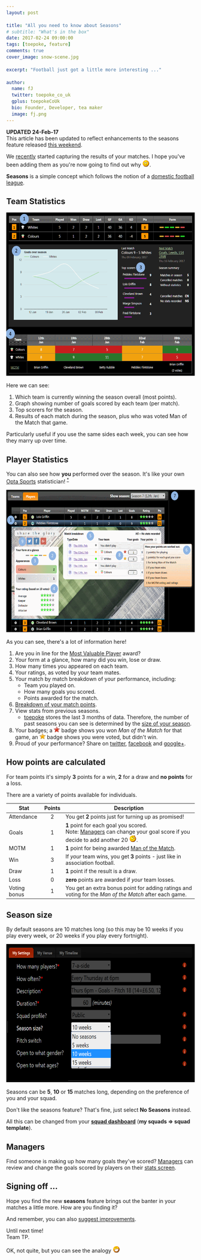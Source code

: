 ```yaml
---
layout: post

title: "All you need to know about Seasons"
# subtitle: "What's in the box"
date: 2017-02-24 09:00:00
tags: [toepoke, feature]
comments: true
cover_image: snow-scene.jpg

excerpt: "Football just got a little more interesting ..."

author:
  name: fJ
  twitter: toepoke_co_uk
  gplus: toepokeCoUk
  bio: Founder, Developer, tea maker
  image: fj.png
---
```


<style>
	table.points td:nth-child(2) {
		text-align: center;
	}
</style>

<p class="info">
	<strong>UPDATED 24-Feb-17</strong><br/>
	This article has been updated to reflect enhancements to the seasons feature released
	<a href="https://toepoke.co.uk/about.aspx/change-log?version=1.2.0022">this weekend</a>.
</p>

We [recently](https://toepoke.co.uk/about.aspx/change-log?version=1.2.0012) started capturing the results of your matches. 
I hope you've been adding them as you're now going to find out why <img src="/images/smile.png" alt="smile" title="smile" />.

**Seasons** is a simple concept which follows the notion of a [domestic football league](https://en.wikipedia.org/wiki/Domestic_association_football_season).

## Team Statistics

<img class="img-center" src="/images/posts/2016/2016-01-03-team-stats.png" width="627" height="435" alt="Team statistics" />

Here we can see:

1. Which team is currently winning the season overall (most points).
2. Graph showing number of goals scored by each team (per match).
3. Top scorers for the season.
4. Results of each match during the season, plus who was voted Man of the Match that game.

Particularly useful if you use the same sides each week, you can see how they marry up over time.

## Player Statistics

You can also see how **you** performed over the season.  It's like your own [Opta Sports](http://www.optasports.com/) statistician! <sup><a href="#kind-of">*</a></sup>

<img class="img-center" src="/images/posts/2016/2016-01-03-player-stats.png" width="657" height="379" alt="Player statistics" />

As you can see, there's a lot of information here! 

1. Are you in line for the <a href="https://toepoke.co.uk/about.aspx/glossary#mvp">Most Valuable Player</a> award?
2. Your form at a glance, how many did you win, lose or draw.
3. How many times you appeared on each team.
4. Your ratings, as voted by your team mates.
5. Your match by match breakdown of your performance, including:
	- Team you played on.
	- How many goals you scored.
	- Points awarded for the match.
6. [Breakdown of your match points](#how-points-are-calculated).
7. View stats from previous seasons.
	- [toepoke](https://toepoke.co.uk) stores the last 3 months of data.  Therefore, the number of past seasons you can see is determined by the [size of your season](#season-size). 
8. Your badges; a <img src="/images/posts/2017/red-badge.png" width="16" height="15" alt="red [star] badge" title="red [star] badge" /> badge shows you won	<i>Man of the Match</i> for that game, an <img src="/images/posts/2017/amber-badge.png" width="16" height="15" alt="amber [star] badge" title="amber [star] badge" /> badge shows you were voted, but didn't win.
9. Proud of your performance? Share on [twitter](https://twitter.com), [facebook](https://facebook.com) and [google+](https://plus.google.com).






## How **points** are calculated

For team points it's simply <strong>3</strong> points for a win, <strong>2</strong> for a draw and <strong>no points</strong> for a loss.

There are a variety of points available for individuals.

<table class="points">
	<thead>
		<tr><th>Stat</th><th>Points</th><th>Description</th></tr>
	</thead>
	<tbody>
		<tr>
			<td>Attendance</td>
			<td>2</td>
			<td>
				You get <strong>2</strong> points just for turning up as promised!
			</td>
		</tr>
		<tr>
			<td>Goals</td>
			<td>1</td>
			<td>
				<strong>1</strong> point for each goal you scored.
				<br /> 
				<span class="footnote">
					Note: <a href="#managers">Managers</a> can change your goal score if you decide to add another 20 <img src="/images/wink.png" alt="wink" title="wink" />. 
				</span>		
			</td>
		</tr>
		<tr>
			<td>MOTM</td>
			<td>1</td>
			<td>
				<strong>1</strong> point for being awarded <a href="https://toepoke.co.uk/about.aspx/glossary#MOTM">Man of the Match</a>.
			</td>
		</tr>
		<tr>
			<td>Win</td>
			<td>3</td>
			<td>
				If <i>your</i> team wins, you get <strong>3</strong> points - just like in association football.
			</td>
		</tr>
		<tr>
			<td>Draw</td>
			<td>1</td>
			<td>
				<strong>1</strong> point if the result is a draw.
			</td>
		</tr>
		<tr>
			<td>Loss</td>
			<td>0</td>
			<td>
				<strong>zero</strong> points are awarded if <i>your</i> team losses.
			</td>
		</tr>
		<tr>
			<td>Voting bonus</td>
			<td>1</td>
			<td>
				You get an extra bonus point for adding ratings and voting for the <i>Man of the Match</i> after each game.
			</td>
		</tr>
	</tbody>
</table>  

## Season size

By default seasons are 10 matches long (so this may be 10 weeks if you play every week, or 20 weeks if you play every fortnight).

<img class="img-center" src="/images/posts/2016/2016-01-03-season-size.png" width="664" height="368" alt="Season size template option" />

Seasons can be <strong>5</strong>, <strong>10</strong> or <strong>15</strong> matches long, depending on the preference of you and your squad.

Don't like the seasons feature? That's fine, just select <strong>No Seasons</strong> instead.

All this can be changed from your <strong><a href="https://toepoke.co.uk/squad.aspx/dashboard" rel="nofollow">squad dashboard</a></strong> (<strong>my squads => squad template</strong>).

## Managers

Find someone is making up how many goals they've scored? <a href="https://toepoke.co.uk/about.aspx/glossary#manager">Managers</a> 
can review and change the goals scored by players on their [stats screen](#player-statistics).

## Signing off ...

Hope you find the new <strong>seasons</strong> feature brings out the banter in your matches a little more.  How are you finding it?

And remember, you can also <a href="https://toepoke.uservoice.com/forums/36616-general">suggest improvements</a>.

Until next time!<br/>
Team TP.


<p id="kind-of" class="footnote">
	OK, not quite, but you can see the analogy <img src="/images/grin.png" alt="grin" title="grin" />
</p>


